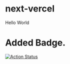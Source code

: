 # next-vercel
Hello World


# Added Badge.    
[![Action Status](https://github.com/philgookang/next-vercel/workflows/Monitor%20-%20Repo%20Builds%20With%20No%20Problems/badge.svg)](https://github.com/philgookang/next-vercel/actions)
